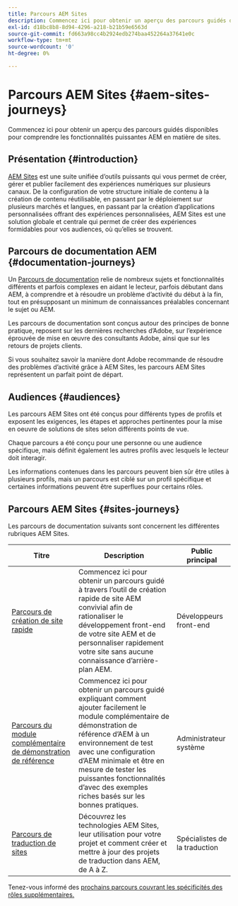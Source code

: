 ```yaml
---
title: Parcours AEM Sites
description: Commencez ici pour obtenir un aperçu des parcours guidés disponibles pour comprendre les fonctionnalités puissantes AEM en matière de sites.
exl-id: d18bc8b8-8d94-4296-a218-b21b59e6563d
source-git-commit: fd663a98cc4b2924edb274baa452264a37641e0c
workflow-type: tm+mt
source-wordcount: '0'
ht-degree: 0%

---
```


# Parcours AEM Sites {#aem-sites-journeys}

Commencez ici pour obtenir un aperçu des parcours guidés disponibles pour comprendre les fonctionnalités puissantes AEM en matière de sites.

## Présentation {#introduction}

[AEM Sites](https://business.adobe.com/fr/products/experience-manager/sites/aem-sites.html) est une suite unifiée d’outils puissants qui vous permet de créer, gérer et publier facilement des expériences numériques sur plusieurs canaux. De la configuration de votre structure initiale de contenu à la création de contenu réutilisable, en passant par le déploiement sur plusieurs marchés et langues, en passant par la création d’applications personnalisées offrant des expériences personnalisées, AEM Sites est une solution globale et centrale qui permet de créer des expériences formidables pour vos audiences, où qu’elles se trouvent.

## Parcours de documentation AEM {#documentation-journeys}

Un [Parcours de documentation](/help/journey-documentation/documentation-journeys.md) relie de nombreux sujets et fonctionnalités différents et parfois complexes en aidant le lecteur, parfois débutant dans AEM, à comprendre et à résoudre un problème d’activité du début à la fin, tout en présupposant un minimum de connaissances préalables concernant le sujet ou AEM.

Les parcours de documentation sont conçus autour des principes de bonne pratique, reposent sur les dernières recherches d’Adobe, sur l’expérience éprouvée de mise en œuvre des consultants Adobe, ainsi que sur les retours de projets clients.

Si vous souhaitez savoir la manière dont Adobe recommande de résoudre des problèmes d’activité grâce à AEM Sites, les parcours AEM Sites représentent un parfait point de départ.

## Audiences {#audiences}

Les parcours AEM Sites ont été conçus pour différents types de profils et exposent les exigences, les étapes et approches pertinentes pour la mise en oeuvre de solutions de sites selon différents points de vue.

Chaque parcours a été conçu pour une personne ou une audience spécifique, mais définit également les autres profils avec lesquels le lecteur doit interagir.

Les informations contenues dans les parcours peuvent bien sûr être utiles à plusieurs profils, mais un parcours est ciblé sur un profil spécifique et certaines informations peuvent être superflues pour certains rôles.

## Parcours AEM Sites {#sites-journeys}

Les parcours de documentation suivants sont concernent les différentes rubriques AEM Sites.

| Titre | Description | Public principal |
|---|---|---|
| [Parcours de création de site rapide](/help/journey-sites/quick-site/overview.md) | Commencez ici pour obtenir un parcours guidé à travers l’outil de création rapide de site AEM convivial afin de rationaliser le développement front-end de votre site AEM et de personnaliser rapidement votre site sans aucune connaissance d’arrière-plan AEM. | Développeurs front-end |
| [Parcours du module complémentaire de démonstration de référence](/help/journey-sites/demos-add-on/overview.md) | Commencez ici pour obtenir un parcours guidé expliquant comment ajouter facilement le module complémentaire de démonstration de référence d’AEM à un environnement de test avec une configuration d’AEM minimale et être en mesure de tester les puissantes fonctionnalités d’avec des exemples riches basés sur les bonnes pratiques. | Administrateur système |
| [Parcours de traduction de sites](/help/journey-sites/translation/overview.md) | Découvrez les technologies AEM Sites, leur utilisation pour votre projet et comment créer et mettre à jour des projets de traduction dans AEM, de A à Z. | Spécialistes de la traduction |

Tenez-vous informé des [prochains parcours couvrant les spécificités des rôles supplémentaires.](/help/journey-documentation/documentation-journeys.md#journeys)
